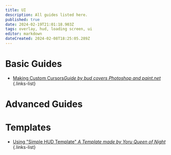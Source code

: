 ```yaml
---
title: UI
description: All guides listed here.
published: true
date: 2024-02-19T21:01:18.903Z
tags: overlay, hud, loading screen, ui
editor: markdown
dateCreated: 2024-02-08T18:25:05.289Z
---
```



# Basic Guides

- <a href="/specific-guide/ui/custom-cursors">Making Custom Cursors*Guide by bud covers Photoshop and paint.net*</a>
{.links-list}

# Advanced Guides

# Templates

- [Using "Simple HUD Template" *A Template made by Yoru Queen of Night*](/specific-guide/ui/simple-hud-template)
{.links-list}
